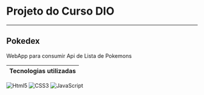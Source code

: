 # Projeto do Curso DIO

---

## Pokedex

WebApp para consumir Api de Lista de Pokemons 

| Tecnologias utilizadas |
| -------------- |
![Html5](https://img.shields.io/badge/Html5-F7DF1E?style=for-the-badge&logo=html5&logoColor=html5&color=white)
![CSS3](https://img.shields.io/badge/css3-F7DF1E?style=for-the-badge&logo=css3&logoColor=blue&color=white)
![JavaScript](https://img.shields.io/badge/JavaScript-F7DF1E?style=for-the-badge&logo=javascript&logoColor=javascript&color=white)